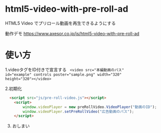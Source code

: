 # html5-video-with-pre-roll-ad
HTML5 Video でプリロール動画を再生できるようにする

動作デモ
<a href="https://www.axesor.co.jp/js/html5-video-with-pre-roll-ad">https://www.axesor.co.jp/js/html5-video-with-pre-roll-ad</a>

# 使い方
1.videoタグをID付きで宣言する
<code>
&lt;video src="本編動画のパス" id="example" controls poster="sample.png" width="320" height="320"&gt;&lt;/video&gt;
</code>

2.初期化
```html	
  <script src="js/pre-roll-video.js"></script>
	<script>
		window.videoPlayer = new preRollVideo.VideoPlayer("動画のID");
		window.videoPlayer.setPreRollVideo("広告動画のパス");
	</script>
```
3. おしまい
